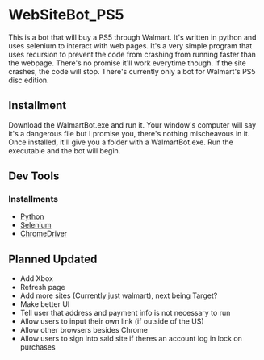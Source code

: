 # WebSiteBot_PS5
This is a bot that will buy a PS5 through Walmart. It's written in python and uses selenium to interact with web pages. It's a very simple program that uses recursion to prevent the code from crashing from running faster than the webpage. There's no promise it'll work everytime though. If the site crashes, the code will stop. There's currently only a bot for Walmart's PS5 disc edition. 

## Installment
Download the WalmartBot.exe and run it. Your window's computer will say it's a dangerous file but I promise you, there's nothing mischeavous in it. Once installed, it'll give you a folder with a WalmartBot.exe. Run the executable and the bot will begin. 



## Dev Tools
### Installments
* [Python](https://www.python.org/)
* [Selenium](https://selenium-python.readthedocs.io/installation.html)
* [ChromeDriver](https://sites.google.com/a/chromium.org/chromedriver/downloads)


## Planned Updated
* Add Xbox
* Refresh page 
* Add more sites (Currently just walmart), next being Target?
* Make better UI
* Tell user that address and payment info is not necessary to run
* Allow users to input their own link (if outside of the US)
* Allow other browsers besides Chrome
* Allow users to sign into said site if theres an account log in lock on purchases
